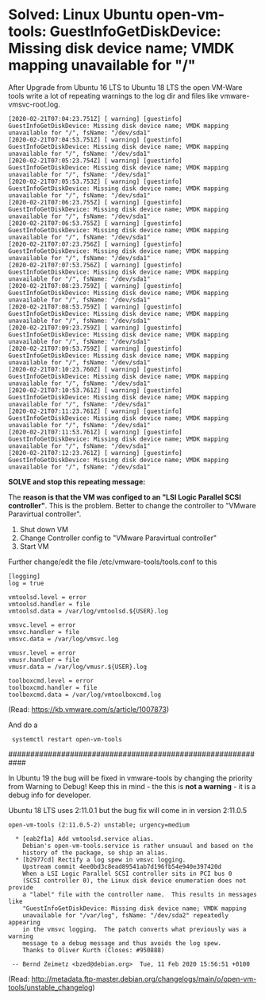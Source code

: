 # Solved: Linux Ubuntu open-vm-tools: GuestInfoGetDiskDevice: Missing disk device name; VMDK mapping unavailable for "/"

After Upgrade from Ubuntu 16 LTS to Ubuntu 18 LTS the open VM-Ware tools write a lot of repeating warnings to the log dir and files like vmware-vmsvc-root.log.
```
[2020-02-21T07:04:23.751Z] [ warning] [guestinfo] GuestInfoGetDiskDevice: Missing disk device name; VMDK mapping unavailable for "/", fsName: "/dev/sda1"
[2020-02-21T07:04:53.751Z] [ warning] [guestinfo] GuestInfoGetDiskDevice: Missing disk device name; VMDK mapping unavailable for "/", fsName: "/dev/sda1"
[2020-02-21T07:05:23.754Z] [ warning] [guestinfo] GuestInfoGetDiskDevice: Missing disk device name; VMDK mapping unavailable for "/", fsName: "/dev/sda1"
[2020-02-21T07:05:53.753Z] [ warning] [guestinfo] GuestInfoGetDiskDevice: Missing disk device name; VMDK mapping unavailable for "/", fsName: "/dev/sda1"
[2020-02-21T07:06:23.755Z] [ warning] [guestinfo] GuestInfoGetDiskDevice: Missing disk device name; VMDK mapping unavailable for "/", fsName: "/dev/sda1"
[2020-02-21T07:06:53.755Z] [ warning] [guestinfo] GuestInfoGetDiskDevice: Missing disk device name; VMDK mapping unavailable for "/", fsName: "/dev/sda1"
[2020-02-21T07:07:23.756Z] [ warning] [guestinfo] GuestInfoGetDiskDevice: Missing disk device name; VMDK mapping unavailable for "/", fsName: "/dev/sda1"
[2020-02-21T07:07:53.756Z] [ warning] [guestinfo] GuestInfoGetDiskDevice: Missing disk device name; VMDK mapping unavailable for "/", fsName: "/dev/sda1"
[2020-02-21T07:08:23.759Z] [ warning] [guestinfo] GuestInfoGetDiskDevice: Missing disk device name; VMDK mapping unavailable for "/", fsName: "/dev/sda1"
[2020-02-21T07:08:53.759Z] [ warning] [guestinfo] GuestInfoGetDiskDevice: Missing disk device name; VMDK mapping unavailable for "/", fsName: "/dev/sda1"
[2020-02-21T07:09:23.759Z] [ warning] [guestinfo] GuestInfoGetDiskDevice: Missing disk device name; VMDK mapping unavailable for "/", fsName: "/dev/sda1"
[2020-02-21T07:09:53.759Z] [ warning] [guestinfo] GuestInfoGetDiskDevice: Missing disk device name; VMDK mapping unavailable for "/", fsName: "/dev/sda1"
[2020-02-21T07:10:23.760Z] [ warning] [guestinfo] GuestInfoGetDiskDevice: Missing disk device name; VMDK mapping unavailable for "/", fsName: "/dev/sda1"
[2020-02-21T07:10:53.761Z] [ warning] [guestinfo] GuestInfoGetDiskDevice: Missing disk device name; VMDK mapping unavailable for "/", fsName: "/dev/sda1"
[2020-02-21T07:11:23.761Z] [ warning] [guestinfo] GuestInfoGetDiskDevice: Missing disk device name; VMDK mapping unavailable for "/", fsName: "/dev/sda1"
[2020-02-21T07:11:53.761Z] [ warning] [guestinfo] GuestInfoGetDiskDevice: Missing disk device name; VMDK mapping unavailable for "/", fsName: "/dev/sda1"
[2020-02-21T07:12:23.761Z] [ warning] [guestinfo] GuestInfoGetDiskDevice: Missing disk device name; VMDK mapping unavailable for "/", fsName: "/dev/sda1"
```

**SOLVE and stop this repeating message:**

The **reason is that the VM was configed to an "LSI Logic Parallel SCSI controller"**. This is the problem. 
Better to change the controller to "VMware Paravirtual controller".
1. Shut down VM
2. Change Controller config to "VMware Paravirtual controller"
3. Start VM

Further change/edit the  file /etc/vmware-tools/tools.conf to this

```
[logging]
log = true

vmtoolsd.level = error
vmtoolsd.handler = file
vmtoolsd.data = /var/log/vmtoolsd.${USER}.log

vmsvc.level = error
vmsvc.handler = file
vmsvc.data = /var/log/vmsvc.log

vmusr.level = error
vmusr.handler = file
vmusr.data = /var/log/vmusr.${USER}.log

toolboxcmd.level = error
toolboxcmd.handler = file
toolboxcmd.data = /var/log/vmtoolboxcmd.log
```

(Read: https://kb.vmware.com/s/article/1007873)

And do a
```
 systemctl restart open-vm-tools
```

############################################################


In Ubuntu 19 the bug will be fixed in vmware-tools by changing the priority from Warning to Debug! 
Keep this in mind - the this is **not a warning** - it is a debug info for developer. 

Ubuntu 18 LTS uses 2:11.0.1 but the bug fix will come in in version 2:11.0.5

```
open-vm-tools (2:11.0.5-2) unstable; urgency=medium

  * [eab2f1a] Add vmtoolsd.service alias.
    Debian's open-vm-tools.service is rather unsuaul and based on the
    history of the package, so ship an alias.
  * [b2977cd] Rectify a log spew in vmsvc logging.
    Upstream commit 4ee0bd3c8ead89541ab7d196fb54e940e397420d
    When a LSI Logic Parallel SCSI controller sits in PCI bus 0
    (SCSI controller 0), the Linux disk device enumeration does not provide
    a "label" file with the controller name.  This results in messages like
    "GuestInfoGetDiskDevice: Missing disk device name; VMDK mapping
    unavailable for "/var/log", fsName: "/dev/sda2" repeatedly appearing
    in the vmsvc logging.  The patch converts what previously was a warning
    message to a debug message and thus avoids the log spew.
    Thanks to Oliver Kurth (Closes: #950888)

 -- Bernd Zeimetz <bzed@debian.org>  Tue, 11 Feb 2020 15:56:51 +0100
```
(Read: http://metadata.ftp-master.debian.org/changelogs/main/o/open-vm-tools/unstable_changelog)
